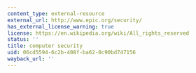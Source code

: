```yaml
---
content_type: external-resource
external_url: http://www.epic.org/security/
has_external_license_warning: true
license: https://en.wikipedia.org/wiki/All_rights_reserved
status: ''
title: computer security
uid: 06cd5594-6c2b-408f-ba62-0c90bd747156
wayback_url: ''
---
```

